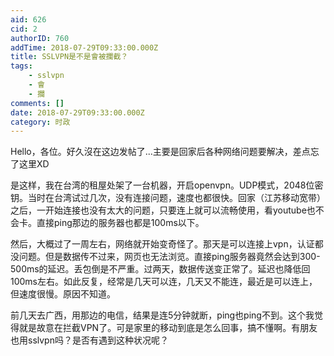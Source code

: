 ```yaml
---
aid: 626
cid: 2
authorID: 760
addTime: 2018-07-29T09:33:00.000Z
title: SSLVPN是不是會被攔截？
tags:
    - sslvpn
    - 會
    - 攔
comments: []
date: 2018-07-29T09:33:00.000Z
category: 时政
---
```


Hello，各位。好久沒在这边发帖了...主要是回家后各种网络问题要解决，差点忘了这里XD

是这样，我在台湾的租屋处架了一台机器，开启openvpn。UDP模式，2048位密钥。当时在台湾试过几次，没有连接问题，速度也都很快。回家（江苏移动宽带）之后，一开始连接也没有太大的问题，只要连上就可以流畅使用，看youtube也不会卡。直接ping那边的服务器也都是100ms以下。

然后，大概过了一周左右，网络就开始变奇怪了。那天是可以连接上vpn，认证都没问题。但是数据传不过来，网页也无法浏览。直接ping服务器竟然会达到300-500ms的延迟。丢包倒是不严重。过两天，数据传送变正常了。延迟也降低回100ms左右。如此反复，经常是几天可以连，几天又不能连，最近是可以连上，但速度很慢。原因不知道。

前几天去广西，用那边的电信，结果是连5分钟就断，ping也ping不到。这个我觉得就是故意在拦截VPN了。可是家里的移动到底是怎么回事，搞不懂啊。有朋友也用sslvpn吗？是否有遇到这种状况呢？
